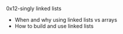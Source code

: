   0x12-singly linked lists

- When and why using linked lists vs arrays
- How to build and use linked lists
